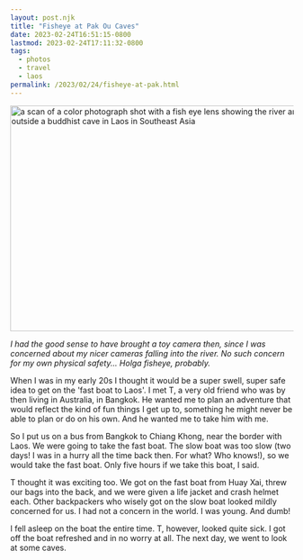 ```yaml
---
layout: post.njk
title: "Fisheye at Pak Ou Caves"
date: 2023-02-24T16:51:15-0800
lastmod: 2023-02-24T17:11:32-0800
tags: 
  - photos
  - travel
  - laos
permalink: /2023/02/24/fisheye-at-pak.html
---
```

<img src="/photos/uploads/d727b7e9a3.jpg" width="600" height="401" alt="a scan of a color photograph shot with a fish eye lens showing the river and boats outside a buddhist cave in Laos in Southeast Asia" />

*I had the good sense to have brought a toy camera then, since I was concerned about my nicer cameras falling into the river. No such concern for my own physical safety... Holga fisheye, probably.*

When I was in my early 20s I thought it would be a super swell, super safe idea to get on the 'fast boat to Laos'. I met T, a very old friend who was by then living in Australia, in Bangkok. He wanted me to plan an adventure that would reflect the kind of fun things I get up to, something he might never be able to plan or do on his own. And he wanted me to take him with me.

So I put us on a bus from Bangkok to Chiang Khong, near the border with Laos. We were going to take the fast boat. The slow boat was too slow (two days! I was in a hurry all the time back then. For what? Who knows!), so we would take the fast boat. Only five hours if we take this boat, I said.

T thought it was exciting too. We got on the fast boat from Huay Xai, threw our bags into the back, and we were given a life jacket and crash helmet each. Other backpackers who wisely got on the slow boat looked mildly concerned for us. I had not a concern in the world. I was young. And dumb!

I fell asleep on the boat the entire time. T, however, looked quite sick. I got off the boat refreshed and in no worry at all. The next day, we went to look at some caves. 

